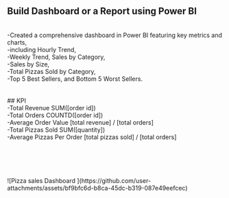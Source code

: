 ## Build Dashboard or a Report using Power BI
<br>
-Created a comprehensive dashboard in Power BI featuring key metrics and charts, <br>
-including Hourly Trend, <br>
-Weekly Trend, Sales by Category, <br>
-Sales by Size, <br>
-Total Pizzas Sold by Category, <br>
-Top 5 Best Sellers, and Bottom 5 Worst Sellers.<br>
<br>
<br>
## KPI<br>
-Total Revenue SUM([order id])<br>
-Total Orders COUNTD([order id])<br>
-Average Order Value [total revenue] / [total orders]<br>
-Total Pizzas Sold SUM([quantity])<br>
-Average Pizzas Per Order [total pizzas sold] / [total orders]<br>

<br>
<br>
<br>
<br>
<br>
![Pizza sales Dashboard ](https://github.com/user-attachments/assets/bf9bfc6d-b8ca-45dc-b319-087e49eefcec)

